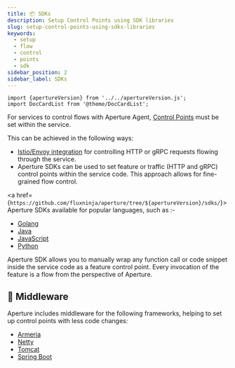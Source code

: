 ```yaml
---
title: 📦 SDKs
description: Setup Control Points using SDK libraries
slug: setup-control-points-using-sdks-libraries
keywords:
  - setup
  - flow
  - control
  - points
  - sdk
sidebar_position: 2
sidebar_label: SDKs
---
```


```mdx-code-block
import {apertureVersion} from '../../apertureVersion.js';
import DocCardList from '@theme/DocCardList';
```

For services to control flows with Aperture Agent, [Control
Points][control-point] must be set within the service.

This can be achieved in the following ways:

- [Istio/Envoy integration][istio] for controlling HTTP or gRPC requests flowing
  through the service.
- Aperture SDKs can be used to set feature or traffic (HTTP and gRPC) control
  points within the service code. This approach allows for fine-grained flow
  control.

<a
href={`https://github.com/fluxninja/aperture/tree/${apertureVersion}/sdks/`}>Aperture
SDKs</a> available for popular languages, such as :-

- [Golang][golang]
- [Java][java]
- [JavaScript][javascript]
- [Python][python]

Aperture SDK allows you to manually wrap any function call or code snippet
inside the service code as a feature control point. Every invocation of the
feature is a flow from the perspective of Aperture.

## 🧩 Middleware

Aperture includes middleware for the following frameworks, helping to set up
control points with less code changes:

- [Armeria][armeria]
- [Netty][netty]
- [Tomcat][tomcat]
- [Spring Boot][spring-boot]

<DocCardList />

[control-point]: /concepts/flow-control/selector.md#control-point
[istio]: ../envoy/istio.md
[golang]: ./go/manual.md
[java]: ./java/manual.md
[javascript]: ./javascript/manual.md
[python]: ./python/manual.md
[netty]: ./java/netty.md#netty-handler
[tomcat]: ./java/tomcat.md#tomcat-filter
[spring-boot]: ./java/springboot.md#spring-boot-filter
[armeria]: ./java/armeria.md#armeria-decorators
